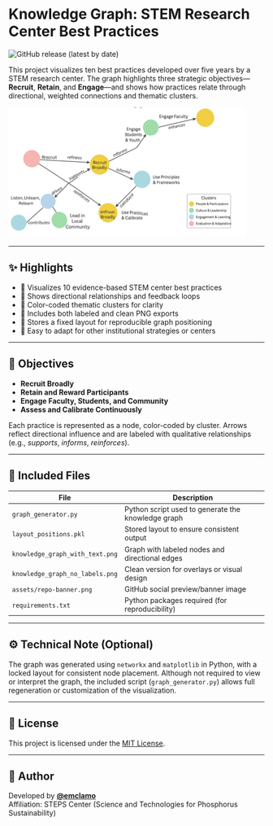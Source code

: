 # Knowledge Graph: STEM Research Center Best Practices

![GitHub release (latest by date)](https://img.shields.io/github/v/release/emclamo/Knowledge-Graph-Stem-Center)

This project visualizes ten best practices developed over five years by a STEM research center. The graph highlights three strategic objectives—**Recruit**, **Retain**, and **Engage**—and shows how practices relate through directional, weighted connections and thematic clusters.

![Knowledge Graph Banner](https://github.com/emclamo/Knowledge-Graph-Stem-Center/blob/main/Banner_Image.png)


---

## ✨ Highlights

- 🎯 Visualizes 10 evidence-based STEM center best practices  
- 🧭 Shows directional relationships and feedback loops  
- 🎨 Color-coded thematic clusters for clarity  
- 🧩 Includes both labeled and clean PNG exports  
- 💾 Stores a fixed layout for reproducible graph positioning  
- 🔁 Easy to adapt for other institutional strategies or centers  

---

## 🎯 Objectives

- **Recruit Broadly**
- **Retain and Reward Participants**
- **Engage Faculty, Students, and Community**
- **Assess and Calibrate Continuously**

Each practice is represented as a node, color-coded by cluster. Arrows reflect directional influence and are labeled with qualitative relationships (e.g., _supports_, _informs_, _reinforces_).

---

## 📂 Included Files

| File                                | Description                                       |
|-------------------------------------|---------------------------------------------------|
| `graph_generator.py`                | Python script used to generate the knowledge graph |
| `layout_positions.pkl`              | Stored layout to ensure consistent output         |
| `knowledge_graph_with_text.png`     | Graph with labeled nodes and directional edges    |
| `knowledge_graph_no_labels.png`     | Clean version for overlays or visual design       |
| `assets/repo-banner.png`            | GitHub social preview/banner image                |
| `requirements.txt`                  | Python packages required (for reproducibility)    |

---

## ⚙️ Technical Note (Optional)

The graph was generated using `networkx` and `matplotlib` in Python, with a locked layout for consistent node placement. Although not required to view or interpret the graph, the included script (`graph_generator.py`) allows full regeneration or customization of the visualization.

---

## 📜 License

This project is licensed under the [MIT License](LICENSE).

---

## 👤 Author

Developed by **[@emclamo](https://github.com/emclamo)**  
Affiliation: STEPS Center (Science and Technologies for Phosphorus Sustainability)
